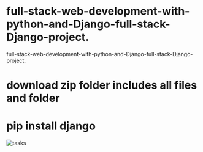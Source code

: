 # full-stack-web-development-with-python-and-Django-full-stack-Django-project.
full-stack-web-development-with-python-and-Django-full-stack-Django-project.
# download zip folder includes all files and folder
# pip install django 
![tasks](https://github.com/adnanmajeed82/full-stack-web-development-with-python-and-Django-full-stack-Django-project./assets/49750395/0669036f-28d9-455f-a117-d2dc822ffde0)
